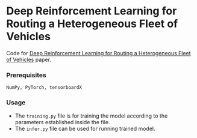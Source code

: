 # Deep Reinforcement Learning for Routing a Heterogeneous Fleet of Vehicles

Code for [Deep Reinforcement Learning for Routing a Heterogeneous Fleet of Vehicles](https://arxiv.org/abs/1912.03341) paper.


### Prerequisites

`NumPy, PyTorch, tensorboardX`

### Usage

* The `training.py` file is for training the model according to the parameters established inside the file.
* The `infer.py` file can be used for running trained model.
